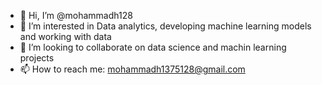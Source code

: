 - 👋 Hi, I’m @mohammadh128
- 👀 I’m interested in Data analytics, developing machine learning models and working with data
- 💞️ I’m looking to collaborate on data science and machin learning projects
- 📫 How to reach me: mohammadh1375128@gmail.com

<!---
mohammadh128/mohammadh128 is a ✨ special ✨ repository because its `README.md` (this file) appears on your GitHub profile.
You can click the Preview link to take a look at your changes.
--->
